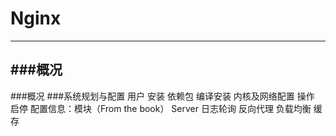 # Nginx
---
###概况 
---


###概况
###系统规划与配置
	用户
安装
	依赖包
	编译安装
	内核及网络配置
操作
	启停
配置信息：模块（From the book）
	Server
		日志轮询
	反向代理
	负载均衡
	缓存

